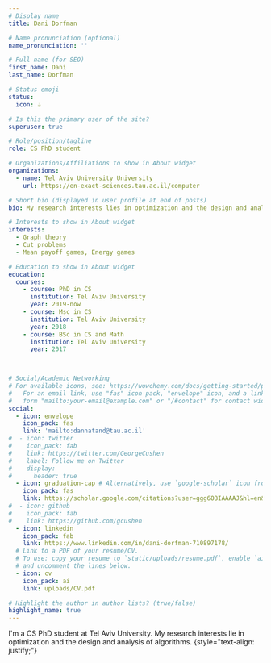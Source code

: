 ```yaml
---
# Display name
title: Dani Dorfman

# Name pronunciation (optional)
name_pronunciation: ''

# Full name (for SEO)
first_name: Dani
last_name: Dorfman

# Status emoji
status:
  icon: ☕️

# Is this the primary user of the site?
superuser: true

# Role/position/tagline
role: CS PhD student 

# Organizations/Affiliations to show in About widget
organizations:
  - name: Tel Aviv University University
    url: https://en-exact-sciences.tau.ac.il/computer

# Short bio (displayed in user profile at end of posts)
bio: My research interests lies in optimization and the design and analysis of algorithms.

# Interests to show in About widget
interests:
  - Graph theory
  - Cut problems
  - Mean payoff games, Energy games

# Education to show in About widget
education:
  courses:
    - course: PhD in CS
      institution: Tel Aviv University
      year: 2019-now
    - course: Msc in CS
      institution: Tel Aviv University
      year: 2018
    - course: BSc in CS and Math
      institution: Tel Aviv University
      year: 2017

        

# Social/Academic Networking
# For available icons, see: https://wowchemy.com/docs/getting-started/page-builder/#icons
#   For an email link, use "fas" icon pack, "envelope" icon, and a link in the
#   form "mailto:your-email@example.com" or "/#contact" for contact widget.
social:
  - icon: envelope
    icon_pack: fas
    link: 'mailto:dannatand@tau.ac.il'
#  - icon: twitter
#    icon_pack: fab
#    link: https://twitter.com/GeorgeCushen
#    label: Follow me on Twitter
#    display:
#      header: true
  - icon: graduation-cap # Alternatively, use `google-scholar` icon from `ai` icon pack
    icon_pack: fas
    link: https://scholar.google.com/citations?user=ggg6OBIAAAAJ&hl=en&oi=ao
#  - icon: github
#    icon_pack: fab
#    link: https://github.com/gcushen
  - icon: linkedin
    icon_pack: fab
    link: https://www.linkedin.com/in/dani-dorfman-710897178/
  # Link to a PDF of your resume/CV.
  # To use: copy your resume to `static/uploads/resume.pdf`, enable `ai` icons in `params.yaml`,
  # and uncomment the lines below.
  - icon: cv
    icon_pack: ai
    link: uploads/CV.pdf

# Highlight the author in author lists? (true/false)
highlight_name: true
---
```

I'm a CS PhD student at Tel Aviv University. My research interests lie in optimization and the design and analysis of algorithms.
{style="text-align: justify;"}
